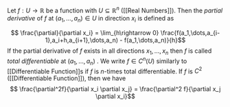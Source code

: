 Let $f:U\rightarrow \mathbb{R}$ be a function with $U\subseteq \mathbb{R}^n$ ([[Real Numbers]]).
Then the *partial derivative* of $f$ at $(a_1,\dots,a_n)\in U$ in direction $x_i$ is defined as 

$$ \frac{\partial}{\partial x_i} = \lim_{h\rightarrow 0} \frac{f(a_1,\dots,a_{i-1},a_i+h,a_{i+1},\dots,a_n) - f(a_1,\dots,a_n)}{h}$$ 
If the partial derivative of $f$ exists in all directions $x_1,\dots,x_n$ then $f$ is called *total differentiable* at $(a_1,\dots,a_n)$ .
We write $f\in C^n(U)$ similarly to [[Differentiable Function]]s if $f$ is $n$-times total differentiable.
If $f$ is $C^2$ ([[Differentiable Function]]), then we have 
$$ \frac{\partial^2f}{\partial x_i \partial x_j} = \frac{\partial^2 f}{\partial x_j \partial x_i}$$ 